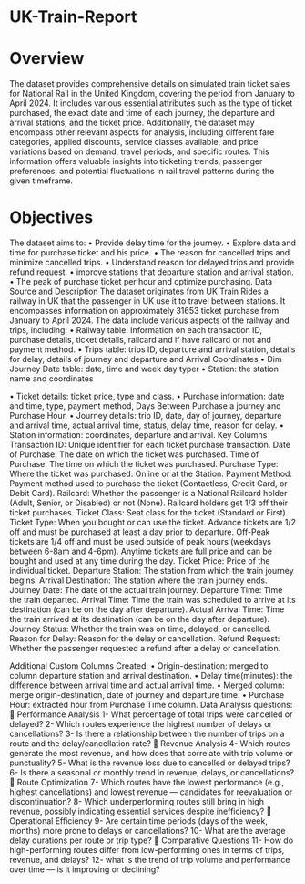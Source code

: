 # UK-Train-Report

# Overview
The dataset provides comprehensive details on simulated train ticket sales for National Rail in the United Kingdom, covering the period from January to April 2024. It includes various essential attributes such as the type of ticket purchased, the exact date and time of each journey, the departure and arrival stations, and the ticket price. Additionally, the dataset may encompass other relevant aspects for analysis, including different fare categories, applied discounts, service classes available, and price variations based on demand, travel periods, and specific routes. This information offers valuable insights into ticketing trends, passenger preferences, and potential fluctuations in rail travel patterns during the given timeframe.
# Objectives
The dataset aims to:
•	Provide delay time for the journey.
•	Explore data and time for purchase ticket and his price.
•	The reason for cancelled trips and minimize cancelled trips.
•	Understand reason for delayed trips and provide refund request.
•	improve stations that departure station and arrival station.
•	The peak of purchase ticket per hour and optimize purchasing. 
Data Source and Description
The dataset originates from UK Train Rides a railway in UK that the passenger in UK use it to travel between stations. It encompasses information on approximately 31653 ticket purchase from January to April 2024. The data include various aspects of the railway and trips, including:
•	Railway table: Information on each transaction ID, purchase details, ticket details, railcard and if have railcard or not and payment method.
•	Trips table: trips ID, departure and arrival station, details for delay, details of journey and departure and Arrival Coordinates
•	Dim Journey Date table: date, time and week day typer
•	Station:  the station name and coordinates

•	Ticket details: ticket price, type and class.
•	Purchase information: date and time, type, payment method, Days Between Purchase a journey and Purchase Hour.
•	Journey details: trip ID, date, day of journey, departure and arrival time, actual arrival time, status, delay time, reason for delay.
•	Station information: coordinates, departure and arrival. 
Key Columns
Transaction ID: Unique identifier for each ticket purchase transaction.
Date of Purchase: The date on which the ticket was purchased.
Time of Purchase: The time on which the ticket was purchased. 
Purchase Type: Where the ticket was purchased: Online or at the Station.
Payment Method: Payment method used to purchase the ticket (Contactless, Credit Card, or Debit Card).
Railcard: Whether the passenger is a National Railcard holder (Adult, Senior, or Disabled) or not (None). Railcard holders get 1/3 off their ticket purchases.
Ticket Class: Seat class for the ticket (Standard or First).
Ticket Type: When you bought or can use the ticket. Advance tickets are 1/2 off and must be purchased at least a day prior to departure. Off-Peak tickets are 1/4 off and must be used outside of peak hours (weekdays between 6-8am and 4-6pm). Anytime tickets are full price and can be bought and used at any time during the day.
Ticket Price: Price of the individual ticket.
Departure Station: The station from which the train journey begins.
Arrival Destination: The station where the train journey ends.
Journey Date: The date of the actual train journey.
Departure Time: Time the train departed.
Arrival Time: Time the train was scheduled to arrive at its destination (can be on the day after departure).
Actual Arrival Time: Time the train arrived at its destination (can be on the day after departure).
Journey Status: Whether the train was on time, delayed, or cancelled.
Reason for Delay: Reason for the delay or cancellation.
Refund Request: Whether the passenger requested a refund after a delay or cancellation.

Additional Custom Columns Created:
•	Origin-destination: merged to column departure station and arrival destination.
•	Delay time(minutes): the difference between arrival time and actual arrival time.
•	Merged column: merge origin-destination, date of journey and departure time. 
•	Purchase Hour: extracted hour from Purchase Time column.
Data Analysis questions:
	Performance Analysis
1-	What percentage of total trips were cancelled or delayed?
2-	Which routes experience the highest number of delays or cancellations?
3-	Is there a relationship between the number of trips on a route and the delay/cancellation rate?
	 Revenue Analysis
4-	Which routes generate the most revenue, and how does that correlate with trip volume or punctuality?
5-	What is the revenue loss due to cancelled or delayed trips?
6-	Is there a seasonal or monthly trend in revenue, delays, or cancellations?
	Route Optimization
7-	Which routes have the lowest performance (e.g., highest cancellations) and lowest revenue — candidates for reevaluation or discontinuation?
8-	Which underperforming routes still bring in high revenue, possibly indicating essential services despite inefficiency?
	Operational Efficiency
9-	Are certain time periods (days of the week, months) more prone to delays or cancellations?
10-	What are the average delay durations per route or trip type?
	Comparative Questions
11-	How do high-performing routes differ from low-performing ones in terms of trips, revenue, and delays?
12-	what is the trend of trip volume and performance over time — is it improving or declining?
